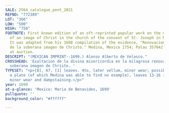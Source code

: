 ```yaml
---
SALE: 2564_catalogue_pent_2021
REFNO: "772389"
LOT: "366"
LOW: "500"
HIGH: "750"
FOOTNOTE: First known edition of an oft-reprinted popular work on the miraculous reappearance
  of an image of Christ in the church of the convent of St. Joseph in Mexico City.
  It was adapted from his 1688 compilation of the evidence, "Renovacion por si misma
  de la soberana imagen de Christo." Medina, Mexico 1754; Palau 357042. None traced
  at auction.
DESCRIPT: "(MEXICAN IMPRINT--1699.) Alonso Alberto de Velasco."
CROSSHEAD: 'Exaltacion de la divina misericordia en la milagrosa renovacion de la
  soberana imagen de Christo. '
TYPESET: "<p>[8], 67, [1] leaves. 4to, later vellum, minor wear; possibly lacking
  a plate (of which Medina was able to find no example), leaves 13-16 in facsimile,
  minor wear and dampstaining.</p>"
year: 1699
at-a-glance: 'Mexico: Maria de Benavides, 1699'
pullquote: ''
background_color: "#ffffff"

---
```

